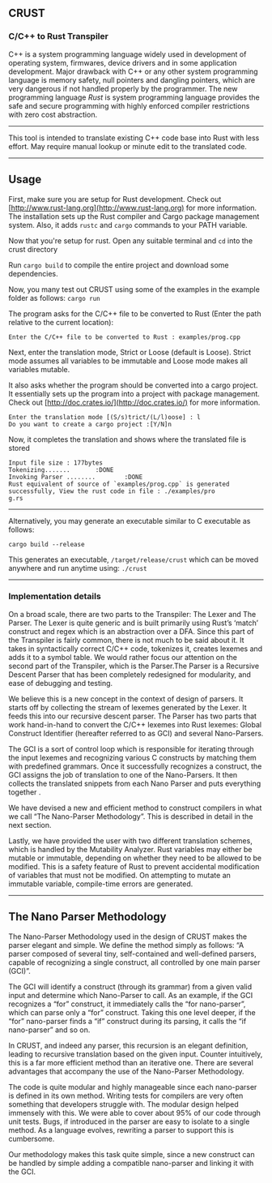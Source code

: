 ## CRUST
### C/C++ to Rust Transpiler

C++ is a system programming language widely used in development of operating system,  firmwares, device drivers and in some application development. Major drawback with C++ or any other system programming language is memory safety, null pointers and dangling pointers, which are very dangerous if not handled properly by the programmer. The new programming language *Rust* is system programming language provides the safe and secure programming with highly enforced compiler restrictions with zero cost abstraction.

------------------------------------------------------------------------

This tool is intended to translate existing C++ code base into Rust with less effort.
May require manual lookup or minute edit to the translated code.

------------------------------------------------------------------------

## Usage

First, make sure you are setup for Rust development. Check out [http://www.rust-lang.org](http://www.rust-lang.org) for more information. The installation sets up the Rust compiler and Cargo package management system. Also, it adds `rustc` and `cargo` commands to your PATH variable.

Now that you're setup for rust. Open any suitable terminal and `cd` into the crust directory

Run `cargo build` to compile the entire project and download some dependencies.

Now, you many test out CRUST using some of the examples in the example folder as follows:
`cargo run`

The program asks for the C/C++ file to be converted to Rust (Enter the path relative to the current location):
```
Enter the C/C++ file to be converted to Rust : examples/prog.cpp
```
Next, enter the translation mode, Strict or Loose (default is Loose). Strict mode assumes all variables to be immutable and Loose mode makes all variables mutable.

It also asks whether the program should be converted into a cargo project. It essentially sets up the program into a project with package management. Check out [http://doc.crates.io/](http://doc.crates.io/) for more information.
```
Enter the translation mode [(S/s)trict/(L/l)oose] : l
Do you want to create a cargo project :[Y/N]n
```

Now, it completes the translation and shows where the translated file is stored
```
Input file size : 177bytes
Tokenizing.......       :DONE
Invoking Parser ........        :DONE
Rust equivalent of source of `examples/prog.cpp` is generated successfully, View the rust code in file : ./examples/pro
g.rs
```
------------------------------------------------------------------------
Alternatively, you may generate an executable similar to C executable as follows:

`cargo build --release`

This generates an executable, `/target/release/crust` which can be moved anywhere and run anytime using:
`./crust`


------------------------------------------------------------------------


### Implementation details

On a broad scale, there are two parts to the Transpiler: The Lexer and The Parser. The Lexer is quite generic and is built primarily using Rust’s ‘match’ construct and regex which is an abstraction over a DFA. Since this part of the Transpiler is fairly common, there is not much to be said about it. It takes in syntactically correct C/C++ code, tokenizes it, creates lexemes and adds it to a symbol table. We would rather focus our attention on the second part of the Transpiler, which is the Parser.The Parser is a Recursive Descent Parser that has been completely redesigned for modularity, and ease of debugging and testing.

We believe this is a new concept in the context of design of parsers. It starts off by collecting the stream of lexemes generated by the Lexer. It feeds this into our recursive descent parser. The Parser has two parts that work hand-in-hand to convert the C/C++ lexemes into Rust lexemes: Global Construct Identifier (hereafter referred to as GCI) and several Nano-Parsers.

The GCI is a sort of control loop which is responsible for iterating through the input lexemes and recognizing various C constructs by matching them with predefined grammars. Once it successfully recognizes a construct, the GCI assigns the job of translation to one of the Nano-Parsers. It then collects the translated snippets from each Nano Parser and puts everything together .

We have devised a new and efficient method to construct compilers in what we call “The Nano-Parser Methodology”. This is described in detail in the next section.

Lastly, we have provided the user with two different translation schemes, which is handled by the Mutability Analyzer. Rust variables may either be mutable or immutable, depending on whether they need to be allowed to be modified. This is a safety feature of Rust to prevent accidental modification of variables that must not be modified. On attempting to mutate an immutable variable, compile-time errors are generated.

--------------------------------------------------------------------------------------

## The Nano Parser Methodology
The Nano-Parser Methodology used in the design of CRUST makes the parser elegant and simple. We define the method simply as follows: “A parser composed of several tiny, self-contained and well-defined parsers, capable of recognizing a single construct, all controlled by one main parser (GCI)”.

The GCI will identify a construct (through its grammar) from a given valid input and determine which Nano-Parser to call. As an example, if the GCI recognizes a “for” construct, it immediately calls the “for nano-parser”, which can parse only a “for” construct. Taking this one level deeper, if the “for” nano-parser finds a “if” construct during its parsing, it calls the “if nano-parser” and so on.

In CRUST, and indeed any parser, this recursion is an elegant definition, leading to recursive translation based on the given input. Counter intuitively, this is a far more efficient method than an iterative one.
There are several advantages that accompany the use of the Nano-Parser Methodology.

The code is quite modular and highly manageable since each nano-parser is defined in its own method. Writing tests for compilers are very often something that developers struggle with. The modular design helped immensely with this. We were able to cover about 95% of our code through unit tests. Bugs, if introduced in the parser are easy to isolate to a single method. As a language evolves, rewriting a parser to support this is cumbersome.

Our methodology makes this task quite simple, since a new construct can be handled by simple adding a compatible nano-parser and linking it with the GCI.
